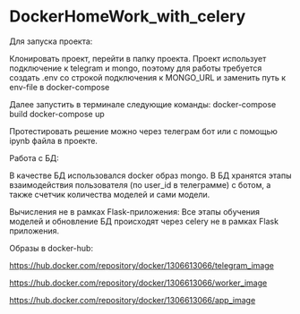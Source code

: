# DockerHomeWork_with_celery
 
Для запуска проекта:

Клонировать проект, перейти в папку проекта.
Проект использует подключение к telegram и mongo, поэтому для работы требуется создать .env со строкой подключения к MONGO_URL и заменить путь к env-file в docker-compose

Далее запустить в терминале следующие команды:
docker-compose build
docker-compose up

Протестировать решение можно через телеграм бот или с помощью ipynb файла в проекте. 

Работа с БД:

В качестве БД использовался docker образ mongo.
В БД хранятся этапы взаимодействия пользователя (по user_id в телеграмме) с ботом, а также счетчик количества моделей и сами модели. 

Вычисления не в рамках Flask-приложения:
Все этапы обучения моделей и обновление БД происходят через celery не в рамках Flask приложения.

Образы в docker-hub:

https://hub.docker.com/repository/docker/1306613066/telegram_image

https://hub.docker.com/repository/docker/1306613066/worker_image

https://hub.docker.com/repository/docker/1306613066/app_image

